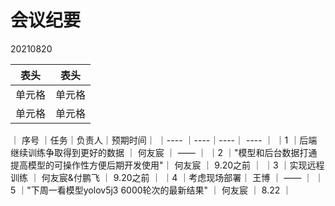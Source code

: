 # 会议纪要
20210820

|  表头   | 表头  |
|  ----  | ----  |
| 单元格  | 单元格 |
| 单元格  | 单元格 |

｜ 序号 ｜任务｜负责人｜预期时间｜
｜---- ｜----｜----｜ ---- ｜
｜1	｜后端继续训练争取得到更好的数据 ｜	何友宸 ｜	—— ｜
｜2	｜"模型和后台数据打通提高模型的可操作性方便后期开发使用"｜	何友宸 ｜	9.20之前 ｜
｜3	｜实现远程训练	｜ 何友宸&付鹏飞	｜ 9.20之前 ｜
｜4	｜考虑现场部署｜	王博 ｜	—— ｜
｜5	｜"下周一看模型yolov5j3 6000轮次的最新结果"	｜ 何友宸	｜ 8.22 ｜